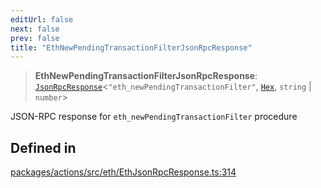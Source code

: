 ```yaml
---
editUrl: false
next: false
prev: false
title: "EthNewPendingTransactionFilterJsonRpcResponse"
---
```


> **EthNewPendingTransactionFilterJsonRpcResponse**: [`JsonRpcResponse`](/reference/tevm/jsonrpc/type-aliases/jsonrpcresponse/)\<`"eth_newPendingTransactionFilter"`, [`Hex`](/reference/tevm/utils/type-aliases/hex/), `string` \| `number`\>

JSON-RPC response for `eth_newPendingTransactionFilter` procedure

## Defined in

[packages/actions/src/eth/EthJsonRpcResponse.ts:314](https://github.com/evmts/tevm-monorepo/blob/main/packages/actions/src/eth/EthJsonRpcResponse.ts#L314)
